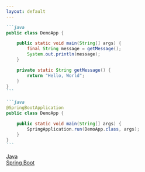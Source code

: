 ```yaml
---
layout: default
---
```


<ChallengeHeader index="4"/>

````md magic-move {at:2}
```java
public class DemoApp {

    public static void main(String[] args) {
        final String message = getMessage();
        System.out.println(message);
    }

    private static String getMessage() {
        return "Hello, World";
    }
}
```

```java
@SpringBootApplication
public class DemoApp {

    public static void main(String[] args) {
        SpringApplication.run(DemoApp.class, args);
    }
}
```
````

<div class="flex gap-6 absolute bottom left">
  <div class="flex flex-col items-center gap-2 duration-500" v-click>
    <div class="i-devicon-java text-6xl"/>
    <a href="https://www.java.com/" target="_blank">
      Java
    </a>
  </div>
  <div class="flex flex-col items-center gap-2 duration-500" v-click="3">
    <div class="i-devicon-spring text-6xl"/>
    <a href="https://spring.io/projects/spring-boot" target="_blank">
      Spring Boot
    </a>
  </div>
</div>

<PageNumber/>
